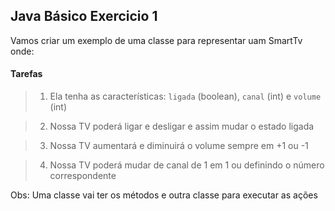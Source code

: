 ## Java Básico Exercicio 1  

Vamos criar um exemplo de uma classe para representar uam SmartTv onde:

#### Tarefas

> 1. Ela tenha as características: `ligada` (boolean), `canal` (int) e `volume` (int)  

> 2. Nossa TV poderá ligar e desligar e assim mudar o estado ligada

> 3. Nossa TV aumentará e diminuirá o volume sempre em +1 ou -1  

> 4. Nossa TV poderá mudar de canal de 1 em 1 ou definindo o número correspondente  

Obs: Uma classe vai ter os métodos e outra classe para executar as ações

